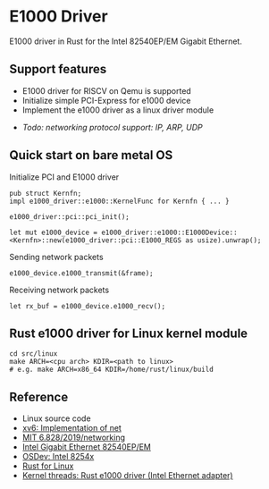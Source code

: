 # E1000 Driver
E1000 driver in Rust for the Intel 82540EP/EM Gigabit Ethernet.

## Support features
* E1000 driver for RISCV on Qemu is supported
* Initialize simple PCI-Express for e1000 device
* Implement the e1000 driver as a linux driver module

- _Todo: networking protocol support: IP, ARP, UDP_

## Quick start on bare metal OS

Initialize PCI and E1000 driver
```
pub struct Kernfn;
impl e1000_driver::e1000::KernelFunc for Kernfn { ... }

e1000_driver::pci::pci_init();

let mut e1000_device = e1000_driver::e1000::E1000Device::<Kernfn>::new(e1000_driver::pci::E1000_REGS as usize).unwrap();
```

Sending network packets
```
e1000_device.e1000_transmit(&frame);
```

Receiving network packets
```
let rx_buf = e1000_device.e1000_recv();
```

## Rust e1000 driver for Linux kernel module
```
cd src/linux
make ARCH=<cpu arch> KDIR=<path to linux>
# e.g. make ARCH=x86_64 KDIR=/home/rust/linux/build
```

## Reference
* Linux source code
* [xv6: Implementation of net](https://github.com/mit-pdos/xv6-riscv-fall19/tree/net)
* [MIT 6.828/2019/networking](https://pdos.csail.mit.edu/6.828/2019/lec/l-networking.pdf)
* [Intel Gigabit Ethernet 82540EP/EM](https://pdos.csail.mit.edu/6.828/2019/readings/hardware/8254x_GBe_SDM.pdf)
* [OSDev: Intel 8254x](https://wiki.osdev.org/Intel_8254x)
* [Rust for Linux](https://github.com/fujita/linux/tree/rust-e1000)
* [Kernel threads: Rust e1000 driver (Intel Ethernet adapter)](https://lore.kernel.org/rust-for-linux/20220919.103820.680182888079022491.fujita@lima-default/)
